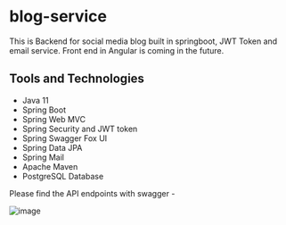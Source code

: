 # blog-service

This is Backend for social media blog built in springboot, JWT Token and email service. Front end in Angular is coming in the future.

## Tools and Technologies

- Java 11
- Spring Boot
- Spring Web MVC
- Spring Security and JWT token
- Spring Swagger Fox UI 
- Spring Data JPA
- Spring Mail
- Apache Maven
- PostgreSQL Database

Please find the API endpoints with swagger - 

![image](https://user-images.githubusercontent.com/8009104/220157755-7207805c-8122-46a1-b9f8-c17b8fdf4998.png)


